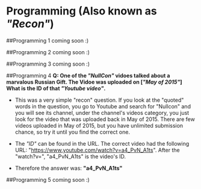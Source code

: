 # Programming (Also known as _"Recon"_)

##Programming 1
coming soon :)

##Programming 2
coming soon :)

##Programming 3
coming soon :)

##Programming 4
**Q: One of the _"NullCon"_ vidoes talked about a marvalous Russian Gift. The Vidoe was uploaded on [_"May of 2015"_] What is the ID of that _"Youtube video"_.**

- This was a very simple "recon" question. If you look at the "quoted" words in the question, you go to Youtube and search for "Nullcon" and you will see its channel, under the channel's videos category, you just look for the video that was uploaded back in May of 2015. There are few videos uploaded in May of 2015, but you have unlimited submission chance, so try it until you find the correct one. 

- The _"ID"_ can be found in the URL. The correct video had the following URL: "https://www.youtube.com/watch?v=a4_PvN_A1ts". After the "watch?v=", "a4_PvN_A1ts" is the video's ID.

- Therefore the answer was: **"a4_PvN_A1ts"**

##Programming 5
coming soon :)